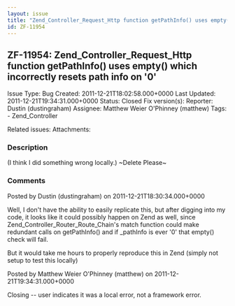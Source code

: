 ```yaml
---
layout: issue
title: "Zend_Controller_Request_Http function getPathInfo() uses empty() which incorrectly resets path info on '0'"
id: ZF-11954
---
```


ZF-11954: Zend\_Controller\_Request\_Http function getPathInfo() uses empty() which incorrectly resets path info on '0'
-----------------------------------------------------------------------------------------------------------------------

 Issue Type: Bug Created: 2011-12-21T18:02:58.000+0000 Last Updated: 2011-12-21T19:34:31.000+0000 Status: Closed Fix version(s): 
 Reporter:  Dustin (dustingraham)  Assignee:  Matthew Weier O'Phinney (matthew)  Tags: - Zend\_Controller
 
 Related issues: 
 Attachments: 
### Description

(I think I did something wrong locally.) ~Delete Please~

 

 

### Comments

Posted by Dustin (dustingraham) on 2011-12-21T18:30:34.000+0000

Well, I don't have the ability to easily replicate this, but after digging into my code, it looks like it could possibly happen on Zend as well, since Zend\_Controller\_Router\_Route\_Chain's match function could make redundant calls on getPathInfo() and if \_pathInfo is ever '0' that empty() check will fail.

But it would take me hours to properly reproduce this in Zend (simply not setup to test this locally)

 

 

Posted by Matthew Weier O'Phinney (matthew) on 2011-12-21T19:34:31.000+0000

Closing -- user indicates it was a local error, not a framework error.

 

 